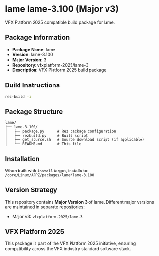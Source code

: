 # lame lame-3.100 (Major v3)

VFX Platform 2025 compatible build package for lame.

## Package Information

- **Package Name**: lame
- **Version**: lame-3.100
- **Major Version**: 3
- **Repository**: vfxplatform-2025/lame-3
- **Description**: VFX Platform 2025 build package

## Build Instructions

```bash
rez-build -i
```

## Package Structure

```
lame/
├── lame-3.100/
│   ├── package.py      # Rez package configuration
│   ├── rezbuild.py     # Build script
│   ├── get_source.sh   # Source download script (if applicable)
│   └── README.md       # This file
```

## Installation

When built with `install` target, installs to: `/core/Linux/APPZ/packages/lame/lame-3.100`

## Version Strategy

This repository contains **Major Version 3** of lame. Different major versions are maintained in separate repositories:

- Major v3: `vfxplatform-2025/lame-3`

## VFX Platform 2025

This package is part of the VFX Platform 2025 initiative, ensuring compatibility across the VFX industry standard software stack.
